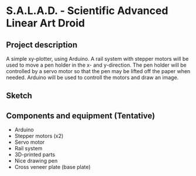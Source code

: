 # S.A.L.A.D. - Scientific Advanced Linear Art Droid

## Project description
A simple xy-plotter, using Arduino. A rail system with stepper motors will be used to move a pen holder in the x- and y-direction. The pen holder will be controlled by a servo motor so that the pen may be lifted off the paper when needed. Arduino will be used to controll the motors and draw an image.

## Sketch

## Components and equipment (Tentative)
- Arduino
- Stepper motors (x2)
- Servo motor
- Rail system
- 3D-printed parts
- Nice drawing pen
- Cross veneer plate (base plate)
